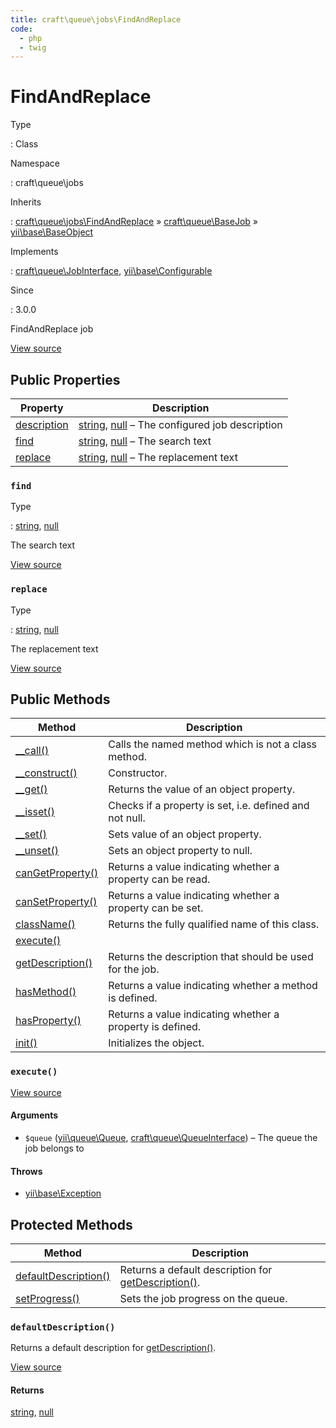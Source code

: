```yaml
---
title: craft\queue\jobs\FindAndReplace
code:
  - php
  - twig
---
```


# FindAndReplace

Type

:   Class

Namespace

:   craft\queue\jobs

Inherits

:   [craft\queue\jobs\FindAndReplace](craft-queue-jobs-findandreplace.md) &raquo;
[craft\queue\BaseJob](craft-queue-basejob.md) &raquo;
[yii\base\BaseObject](https://www.yiiframework.com/doc/api/2.0/yii-base-baseobject)

Implements

:   [craft\queue\JobInterface](craft-queue-jobinterface.md), [yii\base\Configurable](https://www.yiiframework.com/doc/api/2.0/yii-base-configurable)

Since

:   3.0.0



FindAndReplace job





[View source](https://github.com/craftcms/cms/blob/master/src/queue/jobs/FindAndReplace.php)


## Public Properties

| Property                                                                           | Description
| ---------------------------------------------------------------------------------- | ---------------------------------------------------------------------------------------------------------------------------
| [description](craft-queue-basejob.md#description "Defined by craft\queue\BaseJob") | [string](http://php.net/language.types.string), [null](http://php.net/language.types.null) – The configured job description
| [find](craft-queue-jobs-findandreplace.md#find)                                    | [string](http://php.net/language.types.string), [null](http://php.net/language.types.null) – The search text
| [replace](craft-queue-jobs-findandreplace.md#replace)                              | [string](http://php.net/language.types.string), [null](http://php.net/language.types.null) – The replacement text

### `find`



Type

:   [string](http://php.net/language.types.string), [null](http://php.net/language.types.null)



The search text



[View source](https://github.com/craftcms/cms/blob/master/src/queue/jobs/FindAndReplace.php#L29)



### `replace`



Type

:   [string](http://php.net/language.types.string), [null](http://php.net/language.types.null)



The replacement text



[View source](https://github.com/craftcms/cms/blob/master/src/queue/jobs/FindAndReplace.php#L34)







## Public Methods

| Method                                                                                                                                    | Description
| ----------------------------------------------------------------------------------------------------------------------------------------- | ----------------------------------------------------------
| [__call()](https://www.yiiframework.com/doc/api/2.0/yii-base-baseobject#__call()-detail "Defined by yii\base\BaseObject")                 | Calls the named method which is not a class method.
| [__construct()](https://www.yiiframework.com/doc/api/2.0/yii-base-baseobject#__construct()-detail "Defined by yii\base\BaseObject")       | Constructor.
| [__get()](https://www.yiiframework.com/doc/api/2.0/yii-base-baseobject#__get()-detail "Defined by yii\base\BaseObject")                   | Returns the value of an object property.
| [__isset()](https://www.yiiframework.com/doc/api/2.0/yii-base-baseobject#__isset()-detail "Defined by yii\base\BaseObject")               | Checks if a property is set, i.e. defined and not null.
| [__set()](https://www.yiiframework.com/doc/api/2.0/yii-base-baseobject#__set()-detail "Defined by yii\base\BaseObject")                   | Sets value of an object property.
| [__unset()](https://www.yiiframework.com/doc/api/2.0/yii-base-baseobject#__unset()-detail "Defined by yii\base\BaseObject")               | Sets an object property to null.
| [canGetProperty()](https://www.yiiframework.com/doc/api/2.0/yii-base-baseobject#canGetProperty()-detail "Defined by yii\base\BaseObject") | Returns a value indicating whether a property can be read.
| [canSetProperty()](https://www.yiiframework.com/doc/api/2.0/yii-base-baseobject#canSetProperty()-detail "Defined by yii\base\BaseObject") | Returns a value indicating whether a property can be set.
| [className()](https://www.yiiframework.com/doc/api/2.0/yii-base-baseobject#className()-detail "Defined by yii\base\BaseObject")           | Returns the fully qualified name of this class.
| [execute()](craft-queue-jobs-findandreplace.md#method-execute)                                                                            |
| [getDescription()](craft-queue-basejob.md#method-getdescription "Defined by craft\queue\BaseJob")                                         | Returns the description that should be used for the job.
| [hasMethod()](https://www.yiiframework.com/doc/api/2.0/yii-base-baseobject#hasMethod()-detail "Defined by yii\base\BaseObject")           | Returns a value indicating whether a method is defined.
| [hasProperty()](https://www.yiiframework.com/doc/api/2.0/yii-base-baseobject#hasProperty()-detail "Defined by yii\base\BaseObject")       | Returns a value indicating whether a property is defined.
| [init()](craft-queue-basejob.md#method-init "Defined by craft\queue\BaseJob")                                                             | Initializes the object.

### `execute()`














[View source](https://github.com/craftcms/cms/blob/master/src/queue/jobs/FindAndReplace.php#L45-L69)


#### Arguments

- `$queue` ([yii\queue\Queue](https://github.com/yiisoft/yii2-queue/blob/master/src/Queue.php), [craft\queue\QueueInterface](craft-queue-queueinterface.md)) – The queue the job belongs to


#### Throws

- [yii\base\Exception](https://www.yiiframework.com/doc/api/2.0/yii-base-exception)




## Protected Methods

| Method                                                                                      | Description
| ------------------------------------------------------------------------------------------- | ---------------------------------------------------------------------------------------------------
| [defaultDescription()](craft-queue-jobs-findandreplace.md#method-defaultdescription)        | Returns a default description for [getDescription()](craft-queue-basejob.md#method-getdescription).
| [setProgress()](craft-queue-basejob.md#method-setprogress "Defined by craft\queue\BaseJob") | Sets the job progress on the queue.

### `defaultDescription()`





Returns a default description for [getDescription()](craft-queue-basejob.md#method-getdescription).








[View source](https://github.com/craftcms/cms/blob/master/src/queue/jobs/FindAndReplace.php#L74-L80)



#### Returns

[string](http://php.net/language.types.string), [null](http://php.net/language.types.null)








